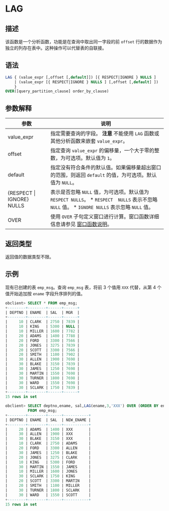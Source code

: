 LAG 
========================



描述 
-----------------------

该函数是一个分析函数，功能是在查询中取出同一字段的前 `offset` 行的数据作为独立的列存在表中。这种操作可以代替表的自联接。

语法 
-----------------------

```sql
LAG { (value_expr [,offset [,default]]) [{ RESPECT|IGNORE } NULLS ]
    | (value_expr [{ RESPECT|IGNORE } NULLS ] [,offset [,default] ]) 
    }
OVER([query_partition_clause] order_by_clause)
```



参数解释 
-------------------------



|            参数             |                                                                                                          说明                                                                                                           |
|---------------------------|-----------------------------------------------------------------------------------------------------------------------------------------------------------------------------------------------------------------------|
| value_expr                | 指定需要查询的字段。 **注意**  不能使用 `LAG` 函数或其他分析函数来嵌套 `value_expr`。                                                                                                                              |
| offset                    | 指定查询 `value_expr` 的偏移量，一个大于零的整数，为可选项。默认值为 `1`。                                                                                                                                                                        |
| default                   | 指定没有符合条件的默认值。如果偏移量超出窗口的范围，则返回 `default` 的值，为可选项。默认值为 `NULL`。                                                                                                                                                          |
| {RESPECT \| IGNORE} NULLS | 表示是否忽略 `NULL` 值，为可选项。默认值为 `RESPECT NULLS`。 * `RESPECT  NULLS` 表示不忽略 `NULL` 值。   * `IGNORE NULLS` 表示忽略 `NULL` 值。    |
| OVER                      | 使用 `OVER` 子句定义窗口进行计算。窗口函数详细信息请参见 [窗口函数说明](/zh-CN/11.sql-reference-oracle-mode/5.functions-2/4.analysis-functions-2/1.window-function-description.md)。                                                                                                                               |



返回类型 
-------------------------

返回值的数据类型不限。

示例 
-----------------------

现有已创建的表 `emp_msg`。查询 `emp_msg` 表，将前 3 个值用 `XXX` 代替，从第 4 个值开始追加按 `ename` 字段升序排列的值。

```sql
obclient> SELECT * FROM emp_msg;
+--------+--------+------+------+
| DEPTNO | ENAME  | SAL  | MGR  |
+--------+--------+------+------+
|     10 | CLARK  | 2750 | 7839 |
|     10 | KING   | 5300 | NULL |
|     10 | MILLER | 1600 | 7782 |
|     20 | ADAMS  | 1400 | 7788 |
|     20 | FORD   | 3300 | 7566 |
|     20 | JONES  | 3275 | 7839 |
|     20 | SCOTT  | 3300 | 7566 |
|     20 | SMITH  | 1100 | 7902 |
|     30 | ALLEN  | 1900 | 7698 |
|     30 | BLAKE  | 3150 | 7839 |
|     30 | JAMES  | 1250 | 7698 |
|     30 | MARTIN | 1550 | 7698 |
|     30 | TURNER | 1800 | 7698 |
|     30 | WARD   | 1550 | 7698 |
|     30 | SCLARK | 1750 | 7839 |
+--------+--------+------+------+
15 rows in set

obclient> SELECT deptno,ename, sal,LAG(ename,3,'XXX') OVER (ORDER BY ename) AS new_ename
          FROM emp_msg;
+--------+--------+------+-----------+
| DEPTNO | ENAME  | SAL  | NEW_ENAME |
+--------+--------+------+-----------+
|     20 | ADAMS  | 1400 | XXX       |
|     30 | ALLEN  | 1900 | XXX       |
|     30 | BLAKE  | 3150 | XXX       |
|     10 | CLARK  | 2750 | ADAMS     |
|     20 | FORD   | 3300 | ALLEN     |
|     30 | JAMES  | 1250 | BLAKE     |
|     20 | JONES  | 3275 | CLARK     |
|     10 | KING   | 5300 | FORD      |
|     30 | MARTIN | 1550 | JAMES     |
|     10 | MILLER | 1600 | JONES     |
|     30 | SCLARK | 1750 | KING      |
|     20 | SCOTT  | 3300 | MARTIN    |
|     20 | SMITH  | 1100 | MILLER    |
|     30 | TURNER | 1800 | SCLARK    |
|     30 | WARD   | 1550 | SCOTT     |
+--------+--------+------+-----------+
15 rows in set
```


